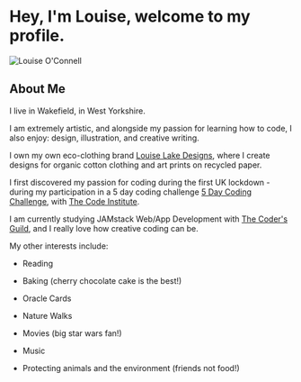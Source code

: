 # Hey, I'm Louise, welcome to my profile.

![Louise O'Connell](https://avatars3.githubusercontent.com/u/77390365?s=400&u=01272f8007c4c82421550a88629bc75d2173edba&v=4)

## About Me 

I live in Wakefield, in West Yorkshire. 

I am extremely artistic, and alongside my passion for learning how to code, I also enjoy: design, illustration, and creative writing. 

I own my own eco-clothing brand [Louise Lake Designs](https://louiselakedesigns.teemill.com/), where I create designs for organic cotton clothing and art prints on recycled paper. 

I first discovered my passion for coding during the first UK lockdown - during my participation in a 5 day coding challenge [5 Day Coding Challenge](https://codeinstitute.net/5-day-coding-challenge/), with [The Code Institute](https://codeinstitute.net/). 

I am currently studying JAMstack Web/App Development with [The Coder's Guild](https://thecodersguild.org.uk/), and I really love how creative coding can be. 

My other interests include:

* Reading

* Baking (cherry chocolate cake is the best!)

* Oracle Cards 

* Nature Walks

* Movies (big star wars fan!)

* Music

* Protecting animals and the environment (friends not food!)

